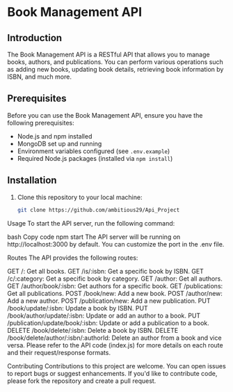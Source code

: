 # Book Management API

## Introduction

The Book Management API is a RESTful API that allows you to manage books, authors, and publications. You can perform various operations such as adding new books, updating book details, retrieving book information by ISBN, and much more.

## Prerequisites

Before you can use the Book Management API, ensure you have the following prerequisites:

- Node.js and npm installed
- MongoDB set up and running
- Environment variables configured (see `.env.example`)
- Required Node.js packages (installed via `npm install`)

## Installation

1. Clone this repository to your local machine:

   ```bash
   git clone https://github.com/ambitious29/Api_Project
Usage
To start the API server, run the following command:

bash
Copy code
npm start
The API server will be running on http://localhost:3000 by default. You can customize the port in the .env file.

Routes
The API provides the following routes:

GET /: Get all books.
GET /is/:isbn: Get a specific book by ISBN.
GET /c/:category: Get a specific book by category.
GET /author: Get all authors.
GET /author/book/:isbn: Get authors for a specific book.
GET /publications: Get all publications.
POST /book/new: Add a new book.
POST /author/new: Add a new author.
POST /publication/new: Add a new publication.
PUT /book/update/:isbn: Update a book by ISBN.
PUT /book/author/update/:isbn: Update or add an author to a book.
PUT /publication/update/book/:isbn: Update or add a publication to a book.
DELETE /book/delete/:isbn: Delete a book by ISBN.
DELETE /book/delete/author/:isbn/:authorId: Delete an author from a book and vice versa.
Please refer to the API code (index.js) for more details on each route and their request/response formats.

Contributing
Contributions to this project are welcome. You can open issues to report bugs or suggest enhancements. If you'd like to contribute code, please fork the repository and create a pull request.
